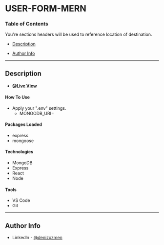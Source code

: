 # USER-FORM-MERN

### Table of Contents

You're sections headers will be used to reference location of destination.

- [Description](#description)
<!--
- [How To Use](#how-to-use)
- [References](#references)
- [License](#license) -->

- [Author Info](#author-info)

---

## Description

- #### [@Live View](https://user-form-mern.herokuapp.com/)

#### How To Use

- Apply your ".env" settings.
  - MONGODB_URI=

#### Packages Loaded

- express
- mongoose

#### Technologies

- MongoDB
- Express
- React
- Node

#### Tools

- VS Code
- Git

---

## Author Info

- Linkedln - [@denizozmen](https://www.linkedin.com/in/deniz-%C3%B6zmen-66ab161b7/)
